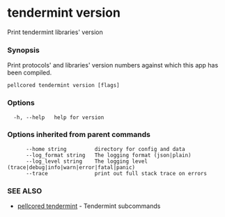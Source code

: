 # tendermint version

Print tendermint libraries' version

### Synopsis

Print protocols' and libraries' version numbers against which this app has been compiled.

```
pellcored tendermint version [flags]
```

### Options

```
  -h, --help   help for version
```

### Options inherited from parent commands

```
      --home string         directory for config and data 
      --log_format string   The logging format (json|plain) 
      --log_level string    The logging level (trace|debug|info|warn|error|fatal|panic) 
      --trace               print out full stack trace on errors
```

### SEE ALSO

* [pellcored tendermint](pellcored_tendermint.md)	 - Tendermint subcommands


